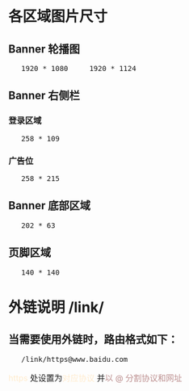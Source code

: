 # 各区域图片尺寸
## Banner 轮播图
<pre>   1920 * 1080     1920 * 1124</pre>
## Banner 右侧栏
### 登录区域
<pre>   258 * 109</pre>
### 广告位
<pre>   258 * 215</pre>
## Banner 底部区域
<pre>   202 * 63</pre>
## 页脚区域
<pre>   140 * 140</pre>

# 外链说明 /link/
## 当需要使用外链时，路由格式如下：
<pre>   /link/https@www.baidu.com</pre>
<p style="font-size: 16px;"><span style="color: blanchedalmond">https</span> 处设置为<span style="color: blanchedalmond">对应协议</span> 并<span style="color: rosybrown">以 @ 分割协议和网址</span></p>

